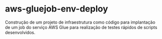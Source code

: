 # aws-gluejob-env-deploy
Construção de um projeto de infraestrutura como código para implantação de um job do serviço AWS Glue para realização de testes rápidos de scripts desenvolvidos.
